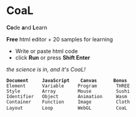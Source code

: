 # CoaL
**Co**de **a**nd **L**earn

**Free** html editor + 20 samples for learning

* Write or paste html code
* click **Run** or press **Shift Enter**

*the science is in, and it's CoaL!*

<pre><code><b>Document     JavaScript    Canvas      Bonus</b>  
Element      Variable     Program       THREE
Style        Array        Mouse         Sushi
Identifier   Object       Animation     Wasm
Container    Function     Image         Cloth
Layout       Loop         WebGL         CoaL </code> </pre>
